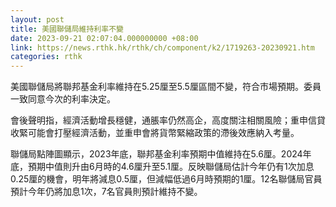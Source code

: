 ```yaml
---
layout: post
title: 美國聯儲局維持利率不變
date: 2023-09-21 02:07:04.000000000 +08:00
link: https://news.rthk.hk/rthk/ch/component/k2/1719263-20230921.htm
categories: rthk
---
```


美國聯儲局將聯邦基金利率維持在5.25厘至5.5厘區間不變，符合市場預期。委員一致同意今次的利率決定。

會後聲明指，經濟活動增長穩健，通脹率仍然高企，高度關注相關風險；重申信貸收緊可能會打壓經濟活動，並重申會將貨幣緊縮政策的滯後效應納入考量。

聯儲局點陣圖顯示，2023年底，聯邦基金利率預期中值維持在5.6厘。2024年底，預期中值則升由6月時的4.6厘升至5.1厘。反映聯儲局估計今年仍有1次加息0.25厘的機會，明年將減息0.5厘，但減幅低過6月時預期的1厘。12名聯儲局官員預計今年仍將加息1次，7名官員則預計維持不變。
